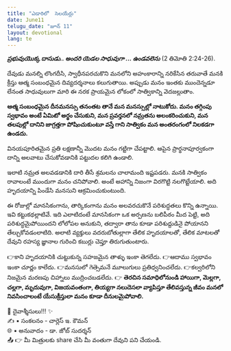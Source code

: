```yaml
---
title: "ఎడారిలో  సెలయేర్లు"
date: June11
telugu_date: "జూన్ 11"
layout: devotional
lang: te
---
```

***ప్రభువుయొక్క దాసుడు.. అందరి యెడల సాధువుగా ... ఉండవలెను*** (2 తిమోతి 2:24-26). 

దేవుడు మనల్ని లొంగదీసి, స్వాధీనపరచుకొని మనలోని అహంకారాన్ని నరికేసిన తరువాతే మనకి క్రీస్తు ఆత్మ సంబంధమైన దివ్యదర్శనాలు కలుగుతాయి. అప్పుడు మనం ఇంతకు ముందెన్నడూ లేనంత సాధువులుగా మారి ఈ నరక ప్రాయమైన లోకంలో సాత్వికాన్ని వెదజల్లుతాం.

**ఆత్మ సంబంధమైన దీనమనస్సు తనంతట తానే మన మనస్సుల్లో నాటుకోదు. మనం తగ్గింపు స్వభావం అంటే ఏమిటో అర్థం చేసుకుని, మన ప్రవర్తనలో నమ్రతను అలంకరించుకుని, మన తలపుల్లో దానిని జాగ్రత్తగా పోషించుకుంటూ వస్తే గాని సాత్వికం మన అంతరంగంలో నిలకడగా ఉండదు.**

వినయపూరితమైన ప్రతి లక్షణాన్నీ మొదట మనం గట్టిగా చేపట్టాలి. ఆపైన ప్రార్థనాపూర్వకంగా దాన్ని అలవాటు చేసుకోవడానికి పట్టుదల కలిగి ఉండాలి.

ఇలాటి నమ్రత అలవడడానికి దారి తీసే శ్రమలను చాలామంది ఇష్టపడరు. మనకి సాత్వికం రావాలంటే ముందుగా మనం చనిపోవాలి. అంటే అహాన్ని నిజంగా విరగొట్టి నలగొట్టేయాలి. అది హృదయాన్ని పిండేసి మనసుని ఆక్రమించుకుంటుంది.

ఈ రోజుల్లో మానసికంగాను, తార్కికంగాను మనం అలవరచుకొనే పరిశుద్ధతలు కొన్ని ఉన్నాయి. ఇవి కట్టుకథల్లాటివే. ఇది ఎలాటిదంటే మానసికంగా ఒక అర్పణను బలిపీఠం మీద పెట్టి, అది పరిశుద్ధమైపోయిందని లోలోపల అనుకుని, తద్వారా తాను కూడా పరిశుద్దుడినై పోయానని తేల్చుకోవడంలాటిది. అలాటి వ్యక్తులు వదరుబోతుల్లాగా తేలిక హృదయాలతో, తేలిక మాటలతో దేవుని రహస్య జ్ఞానాల గురించి కబుర్లు చెప్తూ తిరుగుతుంటారు.

👉కాని హృదయానికి చుట్టుకున్న సహజమైన తాళ్ళు ఇంకా తెగలేదు. 
👉ఆదాము స్వభావం ఇంకా చూర్ణం కాలేదు. 
👉మనసులో గెత్సెమనే మూలుగులు ప్రతిధ్వనించలేదు. 
👉కల్వరిలోని నిజమైన మరణపు చిహ్నాలు ముద్రించబడలేదు. 
👉 **తెరచిన సమాధిలోనుండి హాయిగా, మెల్లగా, చల్లగా, మృదువుగా, విజయవంతంగా, తియ్యగా నలుదెసలా వ్యాపిస్తూ తేలివస్తున్న జీవం మనలో నివసించాలంటే యేసుక్రీస్తులా మనం కూడా దీనులమైపోవాలి.**

<div class="blessing">🙏 <span class="bless-text">దైవాశ్శీసులు!!!</span> ✨</div>

<div class="credit">✍️ <span class="credit-text">▪ సంకలనం - చార్లెస్ ఇ. కౌమన్</span></div>
<div class="credit">🌐 <span class="credit-text">▪ అనువాదం - డా. జోబ్ సుదర్శన్</span></div>


<div class="share">📤 👉 <span class="share-text">మీ మిత్రులకు share చేసి మీ వంతుగా దేవుని పని చేయండి.</span></div>

